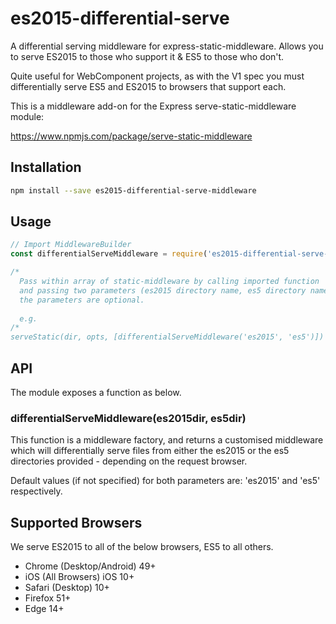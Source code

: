 # es2015-differential-serve
A differential serving middleware for express-static-middleware. Allows you to serve ES2015 to those who support it &amp; ES5 to those who don't.

Quite useful for WebComponent projects, as with the V1 spec you must differentially serve ES5 and ES2015 to browsers that support each.

This is a middleware add-on for the Express serve-static-middleware module:

https://www.npmjs.com/package/serve-static-middleware

## Installation

```bash
npm install --save es2015-differential-serve-middleware
```

## Usage

```javascript
// Import MiddlewareBuilder
const differentialServeMiddleware = require('es2015-differential-serve-middleware');

/*
  Pass within array of static-middleware by calling imported function
  and passing two parameters (es2015 directory name, es5 directory name)
  the parameters are optional.
  
  e.g.
/*
serveStatic(dir, opts, [differentialServeMiddleware('es2015', 'es5')])
```

## API

The module exposes a function as below.

### differentialServeMiddleware(es2015dir, es5dir)

This function is a middleware factory, and returns a customised 
middleware which will differentially serve files from either the 
es2015 or the es5 directories provided - depending on the request
browser.

Default values (if not specified) for both parameters are: 'es2015' and 'es5' respectively.

## Supported Browsers

We serve ES2015 to all of the below browsers, ES5 to all others.

 - Chrome (Desktop/Android) 49+
 - iOS (All Browsers) iOS 10+
 - Safari (Desktop) 10+ 
 - Firefox 51+ 
 - Edge 14+ 
